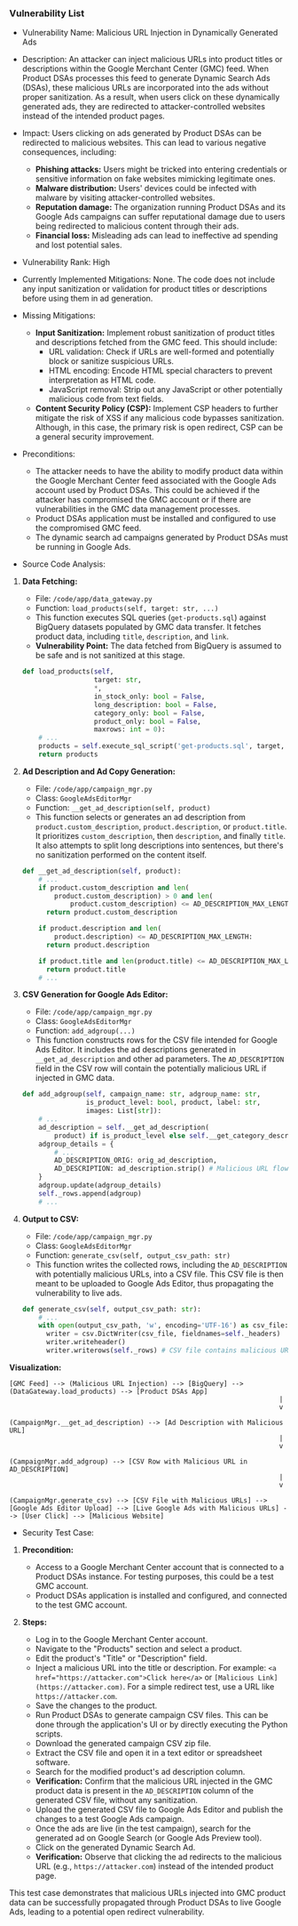 ### Vulnerability List

* Vulnerability Name: Malicious URL Injection in Dynamically Generated Ads

* Description:
An attacker can inject malicious URLs into product titles or descriptions within the Google Merchant Center (GMC) feed. When Product DSAs processes this feed to generate Dynamic Search Ads (DSAs), these malicious URLs are incorporated into the ads without proper sanitization. As a result, when users click on these dynamically generated ads, they are redirected to attacker-controlled websites instead of the intended product pages.

* Impact:
Users clicking on ads generated by Product DSAs can be redirected to malicious websites. This can lead to various negative consequences, including:
    - **Phishing attacks:** Users might be tricked into entering credentials or sensitive information on fake websites mimicking legitimate ones.
    - **Malware distribution:** Users' devices could be infected with malware by visiting attacker-controlled websites.
    - **Reputation damage:** The organization running Product DSAs and its Google Ads campaigns can suffer reputational damage due to users being redirected to malicious content through their ads.
    - **Financial loss:** Misleading ads can lead to ineffective ad spending and lost potential sales.

* Vulnerability Rank: High

* Currently Implemented Mitigations:
None. The code does not include any input sanitization or validation for product titles or descriptions before using them in ad generation.

* Missing Mitigations:
    - **Input Sanitization:** Implement robust sanitization of product titles and descriptions fetched from the GMC feed. This should include:
        - URL validation: Check if URLs are well-formed and potentially block or sanitize suspicious URLs.
        - HTML encoding: Encode HTML special characters to prevent interpretation as HTML code.
        - JavaScript removal: Strip out any JavaScript or other potentially malicious code from text fields.
    - **Content Security Policy (CSP):** Implement CSP headers to further mitigate the risk of XSS if any malicious code bypasses sanitization. Although, in this case, the primary risk is open redirect, CSP can be a general security improvement.

* Preconditions:
    - The attacker needs to have the ability to modify product data within the Google Merchant Center feed associated with the Google Ads account used by Product DSAs. This could be achieved if the attacker has compromised the GMC account or if there are vulnerabilities in the GMC data management processes.
    - Product DSAs application must be installed and configured to use the compromised GMC feed.
    - The dynamic search ad campaigns generated by Product DSAs must be running in Google Ads.

* Source Code Analysis:

1. **Data Fetching:**
   - File: `/code/app/data_gateway.py`
   - Function: `load_products(self, target: str, ...)`
   - This function executes SQL queries (`get-products.sql`) against BigQuery datasets populated by GMC data transfer. It fetches product data, including `title`, `description`, and `link`.
   - **Vulnerability Point:** The data fetched from BigQuery is assumed to be safe and is not sanitized at this stage.

   ```python
   def load_products(self,
                     target: str,
                     *,
                     in_stock_only: bool = False,
                     long_description: bool = False,
                     category_only: bool = False,
                     product_only: bool = False,
                     maxrows: int = 0):
       # ...
       products = self.execute_sql_script('get-products.sql', target, params)
       return products
   ```

2. **Ad Description and Ad Copy Generation:**
   - File: `/code/app/campaign_mgr.py`
   - Class: `GoogleAdsEditorMgr`
   - Function: `__get_ad_description(self, product)`
   - This function selects or generates an ad description from `product.custom_description`, `product.description`, or `product.title`. It prioritizes `custom_description`, then `description`, and finally `title`. It also attempts to split long descriptions into sentences, but there's no sanitization performed on the content itself.

   ```python
   def __get_ad_description(self, product):
       # ...
       if product.custom_description and len(
           product.custom_description) > 0 and len(
               product.custom_description) <= AD_DESCRIPTION_MAX_LENGTH:
         return product.custom_description

       if product.description and len(
           product.description) <= AD_DESCRIPTION_MAX_LENGTH:
         return product.description

       if product.title and len(product.title) <= AD_DESCRIPTION_MAX_LENGTH:
         return product.title
       # ...
   ```

3. **CSV Generation for Google Ads Editor:**
   - File: `/code/app/campaign_mgr.py`
   - Class: `GoogleAdsEditorMgr`
   - Function: `add_adgroup(...)`
   - This function constructs rows for the CSV file intended for Google Ads Editor. It includes the ad descriptions generated in `__get_ad_description` and other ad parameters. The `AD_DESCRIPTION` field in the CSV row will contain the potentially malicious URL if injected in GMC data.

   ```python
   def add_adgroup(self, campaign_name: str, adgroup_name: str,
                   is_product_level: bool, product, label: str,
                   images: List[str]):
       # ...
       ad_description = self.__get_ad_description(
           product) if is_product_level else self.__get_category_description(label)
       adgroup_details = {
           # ...
           AD_DESCRIPTION_ORIG: orig_ad_description,
           AD_DESCRIPTION: ad_description.strip() # Malicious URL flows into AD_DESCRIPTION
       }
       adgroup.update(adgroup_details)
       self._rows.append(adgroup)
       # ...
   ```

4. **Output to CSV:**
   - File: `/code/app/campaign_mgr.py`
   - Class: `GoogleAdsEditorMgr`
   - Function: `generate_csv(self, output_csv_path: str)`
   - This function writes the collected rows, including the `AD_DESCRIPTION` with potentially malicious URLs, into a CSV file. This CSV file is then meant to be uploaded to Google Ads Editor, thus propagating the vulnerability to live ads.

   ```python
   def generate_csv(self, output_csv_path: str):
       # ...
       with open(output_csv_path, 'w', encoding='UTF-16') as csv_file:
         writer = csv.DictWriter(csv_file, fieldnames=self._headers)
         writer.writeheader()
         writer.writerows(self._rows) # CSV file contains malicious URLs
   ```

**Visualization:**

```
[GMC Feed] --> (Malicious URL Injection) --> [BigQuery] --> (DataGateway.load_products) --> [Product DSAs App]
                                                                    |
                                                                    v
                                                    (CampaignMgr.__get_ad_description) --> [Ad Description with Malicious URL]
                                                                    |
                                                                    v
                                                      (CampaignMgr.add_adgroup) --> [CSV Row with Malicious URL in AD_DESCRIPTION]
                                                                    |
                                                                    v
                                                       (CampaignMgr.generate_csv) --> [CSV File with Malicious URLs] --> [Google Ads Editor Upload] --> [Live Google Ads with Malicious URLs] --> [User Click] --> [Malicious Website]
```

* Security Test Case:

1. **Precondition:**
    - Access to a Google Merchant Center account that is connected to a Product DSAs instance. For testing purposes, this could be a test GMC account.
    - Product DSAs application is installed and configured, and connected to the test GMC account.

2. **Steps:**
    - Log in to the Google Merchant Center account.
    - Navigate to the "Products" section and select a product.
    - Edit the product's "Title" or "Description" field.
    - Inject a malicious URL into the title or description. For example: `<a href="https://attacker.com">Click here</a>` or `[Malicious Link](https://attacker.com)`. For a simple redirect test, use a URL like `https://attacker.com`.
    - Save the changes to the product.
    - Run Product DSAs to generate campaign CSV files. This can be done through the application's UI or by directly executing the Python scripts.
    - Download the generated campaign CSV zip file.
    - Extract the CSV file and open it in a text editor or spreadsheet software.
    - Search for the modified product's ad description column.
    - **Verification:** Confirm that the malicious URL injected in the GMC product data is present in the `AD_DESCRIPTION` column of the generated CSV file, without any sanitization.
    - Upload the generated CSV file to Google Ads Editor and publish the changes to a test Google Ads campaign.
    - Once the ads are live (in the test campaign), search for the generated ad on Google Search (or Google Ads Preview tool).
    - Click on the generated Dynamic Search Ad.
    - **Verification:** Observe that clicking the ad redirects to the malicious URL (e.g., `https://attacker.com`) instead of the intended product page.

This test case demonstrates that malicious URLs injected into GMC product data can be successfully propagated through Product DSAs to live Google Ads, leading to a potential open redirect vulnerability.